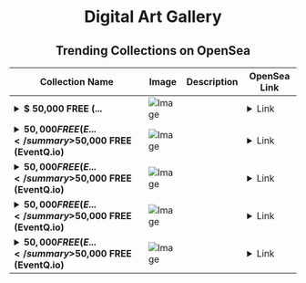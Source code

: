 <div align="center">

# Digital Art Gallery

## Trending Collections on OpenSea

| Collection Name                       | Image                                                                                     | Description                       | OpenSea Link                                                                                          |
|---------------------------------------|-------------------------------------------------------------------------------------------|-----------------------------------|--------------------------------------------------------------------------------------------------------|
| **<details><summary>$ 50,000 FREE (...</summary>$ 50,000 FREE (mebounty.io)</details>** | ![Image](https://i.seadn.io/s/raw/files/d49a6ab70cab81e8d7e3aacd514395e2.png?w=500&auto=format?w=200&auto=format) |  | <details><summary>Link</summary>[$ 50,000 FREE (mebounty.io)](https://opensea.io/collection/50000-free-mebounty-io-2468)</details> |
| **<details><summary>$50,000 FREE (E...</summary>$50,000 FREE (EventQ.io)</details>** | ![Image](https://i.seadn.io/s/raw/files/a4919fe4cd25f9be1530f3ebd7249719.png?w=500&auto=format?w=200&auto=format) |  | <details><summary>Link</summary>[$50,000 FREE (EventQ.io)](https://opensea.io/collection/50000-free-eventq-io-67)</details> |
| **<details><summary>$50,000 FREE (E...</summary>$50,000 FREE (EventQ.io)</details>** | ![Image](https://i.seadn.io/s/raw/files/a4919fe4cd25f9be1530f3ebd7249719.png?w=500&auto=format?w=200&auto=format) |  | <details><summary>Link</summary>[$50,000 FREE (EventQ.io)](https://opensea.io/collection/50000-free-eventq-io-66)</details> |
| **<details><summary>$50,000 FREE (E...</summary>$50,000 FREE (EventQ.io)</details>** | ![Image](https://i.seadn.io/s/raw/files/a4919fe4cd25f9be1530f3ebd7249719.png?w=500&auto=format?w=200&auto=format) |  | <details><summary>Link</summary>[$50,000 FREE (EventQ.io)](https://opensea.io/collection/50000-free-eventq-io-65)</details> |
| **<details><summary>$50,000 FREE (E...</summary>$50,000 FREE (EventQ.io)</details>** | ![Image](https://i.seadn.io/s/raw/files/a4919fe4cd25f9be1530f3ebd7249719.png?w=500&auto=format?w=200&auto=format) |  | <details><summary>Link</summary>[$50,000 FREE (EventQ.io)](https://opensea.io/collection/50000-free-eventq-io-64)</details> |

</div>